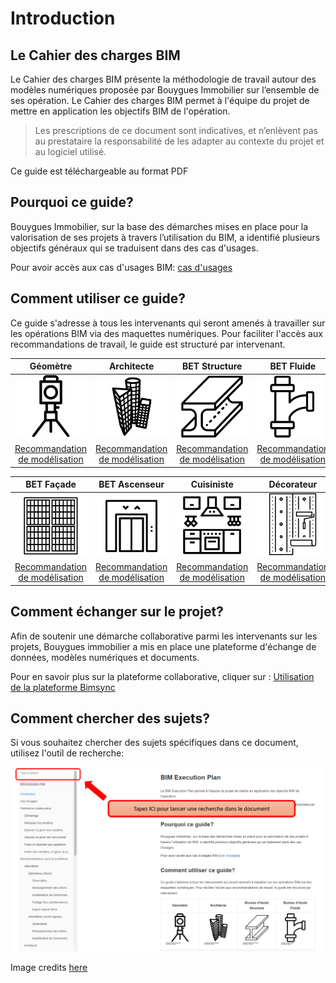 # Introduction

##  Le Cahier des charges BIM

Le Cahier des charges BIM présente la méthodologie de travail autour des modèles numériques proposée par Bouygues Immobilier sur l’ensemble de ses opération.  Le Cahier des charges BIM permet à l'équipe du projet de mettre en application les objectifs BIM de l'opération.

> Les prescriptions de ce document sont indicatives, et n’enlèvent pas au prestataire la responsabilité de les adapter au contexte du projet et au logiciel utilisé.

Ce guide est téléchargeable au format PDF

## Pourquoi ce guide?

Bouygues Immobilier, sur la base des démarches mises en place pour la valorisation de ses projets à travers l’utilisation du BIM, a identifié plusieurs objectifs généraux qui se traduisent dans des cas d'usages.

Pour avoir accès aux cas d'usages BIM: [cas d'usages](cas-dusages.md)

## Comment utiliser ce guide?

Ce guide s'adresse à tous les intervenants qui seront amenés à travailler sur les opérations BIM via des maquettes numériques. Pour faciliter l'accès aux recommandations de travail, le guide est structuré par intervenant.

| Géomètre | Architecte | BET Structure | BET Fluide | Paysagiste |
| :---: | :---: | :---: | :---: | :---: |
| ![](.gitbook/assets/noun_1082944_cc.png) | ![](.gitbook/assets/noun_1261411_cc.png) | ![](.gitbook/assets/logo-structure.png) | ![](.gitbook/assets/noun_907762_cc.png) | ![](.gitbook/assets/logo-paysagiste.png) |
| [Recommandation de modélisation](recommandations-de-modelisation/geometre.md) | [Recommandation de modélisation](recommandations-de-modelisation/architecte/) | [Recommandation de modélisation](recommandations-de-modelisation/bet-structure/) | [Recommandation de modélisation](recommandations-de-modelisation/bet-fluide/) | [Recommandation de modélisation](recommandations-de-modelisation/paysagiste/) |

| BET Façade | BET Ascenseur | Cuisiniste | Décorateur | BET VRD |
| :---: | :---: | :---: | :---: | :---: |
| ![](.gitbook/assets/logo-facade.png) | ![](.gitbook/assets/logo-asc.png) | ![](.gitbook/assets/logo-cuisiniste.png) | ![](.gitbook/assets/logo-deco.png) | ![](.gitbook/assets/logo-vrd.png) |
| [Recommandation de modélisation](recommandations-de-modelisation/bet-facade/) | [Recommandation de modélisation](recommandations-de-modelisation/bet-ascenseur/autre-logiciel/) | [Recommandation de modélisation](recommandations-de-modelisation/bet-cuisine/) | [Recommandation de modélisation](recommandations-de-modelisation/decorateur/autre-logiciel/) | [Recommandation de modélisation](recommandations-de-modelisation/bet-vrd/) |

## Comment échanger sur le projet?

Afin de soutenir une démarche collaborative parmi les intervenants sur les projets, Bouygues immobilier a mis en place une plateforme d'échange de données, modèles numériques et documents.

Pour en savoir plus sur la plateforme collaborative, cliquer sur : [Utilisation de la plateforme Bimsync](plateforme-collaborative/)

## Comment chercher des sujets?

Si vous souhaitez chercher des sujets spécifiques dans ce document, utilisez l'outil de recherche:

![](.gitbook/assets/recherche.PNG)

Image credits [here ](https://github.com/BIM-Bouygues-Immobilier/BIM-Execution-Plan/tree/2dd2261d87ee479acc1e366a1ddfa150bab032ec/CREDITS.md)

